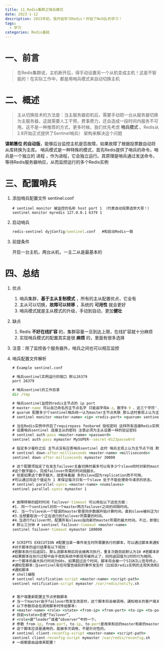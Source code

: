 ```yaml
---
title: 11_Redis集群之哨兵模式
date: 2023-1-12
description: 2023年初。我开始学习Redis！开始了NoSQL的学习！
tags:
  - 学习
categories: Redis基础
---
```


# 一、前言

>在Redis集群说，主机断开后，得手动设置另一个从机变成主机！这是不智能的！在实际工作中，都是用哨兵模式来自动切换主机

# 二、概述

> 主从切换技术的方法是：当主服务器宕机后，需要手动把一台从服务器切换为主服务器，这就需要人工干预，费事费力，还会造成一段时间内服务不可用。这不是一种推荐的方式，更多时候，我们优先考虑 **哨兵模式** 。Redis从2.8开始正式提供了Sentinel哨兵） 架构来解决这个问题

**谋朝篡位 的自动版**，能够后台监控主机是否故障，如果故障了根据投票数自动将从库转换为主库。
哨兵模式是一种特殊的模式，首先Redis提供了哨兵的命令，哨兵是一个独立的 进程 ，作为进程，它会独立运行。其原理是哨兵通过发送命令，等待Redis服务器响应，从而监控运行的多个Redis实例

# 三、配置哨兵

1. 添加哨兵配置文件 sentinel.conf

   ```CMD
   # sentinel monitor 被监控的名称 host port 1 （代表自动投票选举大哥！）
   sentinel monitor myredis 127.0.0.1 6379 1
   ```

2. 启动哨兵

   ```cmd
   redis-sentinel dyjConfig/sentinel.conf   #和启动Redis一致
   ```

3. 前提条件

   开启一台主机，两台从机，一主二从是最基本的

# 四、总结

1. 优点

   1. 哨兵集群，**基于主从复制模式** ，所有的主从配置优点，它全有
   2. 主从可以切换，**故障可以转移** ，系统的 **可用性** 就会更好
   3. 哨兵模式就是主从模式的升级，手动到自动，更加**健壮**

2. 缺点

   1. Redis **不好在线扩容** 的，集群容量一旦到达上限，在线扩容就十分麻烦
   2. 实现哨兵模式的配置其实是很 **麻烦** 的，里面有很多选择

3. 注意：除了监控各个服务器外，哨兵之间也可以相互监控

4. 哨兵配置文件解析

   ```cmd
   # Example sentinel.conf 
   
   # 哨兵sentinel实例运行的端口 默认26379 
   port 26379 
   
   # 哨兵sentinel的工作目录 
   dir /tmp 
   
   # 哨兵sentinel监控的redis主节点的 ip port 
   # master-name 可以自己命名的主节点名字 只能由字母A-z、数字0-9 、这三个字符".-_"组成。 
   # quorum 配置多少个sentinel哨兵统一认为master主节点失联 那么这时客观上认为主节点失联了 
   # sentinel monitor <master-name> <ip> <redis-port> <quorum> sentinel monitor mymaster 127.0.0.1 6379 2 
   
   # 当在Redis实例中开启了requirepass foobared 授权密码 这样所有连接Redis实例的客户端都要提供 密码
   # 设置哨兵sentinel 连接主从的密码 注意必须为主从设置一样的验证密码 
   # sentinel auth-pass <master-name> <password> 
   sentinel auth-pass mymaster MySUPER--secret-0123passw0rd 
   
   # 指定多少毫秒之后 主节点没有应答哨兵sentinel 此时 哨兵主观上认为主节点下线 默认30秒 
   # sentinel down-after-milliseconds <master-name> <milliseconds> 
   sentinel down-after-milliseconds mymaster 30000 
   
   # 这个配置项指定了在发生failover主备切换时最多可以有多少个slave同时对新的master进行 同步
   #这个数字越小，完成failover所需的时间就越长，
   # 但是如果这个数字越大，就意味着越 多的slave因为replication而不可用。 
   #可以通过将这个值设为 1 来保证每次只有一个slave 处于不能处理命令请求的状态。 
   # sentinel parallel-syncs <master-name> <numslaves> 
   sentinel parallel-syncs mymaster 1 
   
   
   # 故障转移的超时时间 failover-timeout 可以用在以下这些方面： 
   #1. 同一个sentinel对同一个master两次failover之间的间隔时间。 
   #2. 当一个slave从一个错误的master那里同步数据开始计算时间。直到slave被纠正为向正确的master那 里同步数据时。 
   #3.当想要取消一个正在进行的failover所需要的时间。 
   #4.当进行failover时，配置所有slaves指向新的master所需的最大时间。不过，即使过了这个超时， slaves依然会被正确配置为指向master，但是就不按parallel-syncs所配置的规则来了 
   # 默认三分钟 # sentinel failover-timeout <master-name> 
   sentinel failover-timeout mymaster 180000 
   
   
   # SCRIPTS EXECUTION #配置当某一事件发生时所需要执行的脚本，可以通过脚本来通知管理员，例如当系统运行不正常时发邮件通知 相关人员。 
   #对于脚本的运行结果有以下规则： 
   #若脚本执行后返回1，那么该脚本稍后将会被再次执行，重复次数目前默认为10 #若脚本执行后返回2，或者比2更高的一个返回值，脚本将不会重复执行。 
   #如果脚本在执行过程中由于收到系统中断信号被终止了，则同返回值为1时的行为相同。 
   #一个脚本的最大执行时间为60s，如果超过这个时间，脚本将会被一个SIGKILL信号终止，之后重新执行。 
   #通知型脚本:当sentinel有任何警告级别的事件发生时（比如说redis实例的主观失效和客观失效等等）， 将会去调用这个脚本，这时这个脚本应该通过邮件，SMS等方式去通知系统管理员关于系统不正常运行的信 息。调用该脚本时，将传给脚本两个参数，一个是事件的类型，一个是事件的描述。如果sentinel.conf配 置文件中配置了这个脚本路径，那么必须保证这个脚本存在于这个路径，并且是可执行的，否则sentinel无 法正常启动成功。 
   #通知脚本 
   # shell编程 
   # sentinel notification-script <master-name> <script-path> 
   sentinel notification-script mymaster /var/redis/notify.sh 
   
   
   # 客户端重新配置主节点参数脚本 
   # 当一个master由于failover而发生改变时，这个脚本将会被调用，通知相关的客户端关于master地址已 经发生改变的信息。 
   # 以下参数将会在调用脚本时传给脚本: 
   # <master-name> <role> <state> <from-ip> <from-port> <to-ip> <to-port> 
   # 目前<state>总是“failover”, 
   # <role>是“leader”或者“observer”中的一个。 
   # 参数 from-ip, from-port, to-ip, to-port是用来和旧的master和新的master(即旧的slave)通 信的
   # 这个脚本应该是通用的，能被多次调用，不是针对性的。 
   # sentinel client-reconfig-script <master-name> <script-path> 
   sentinel client-reconfig-script mymaster /var/redis/reconfig.sh 
   # 一般都是由运维来配置！
   ```

   